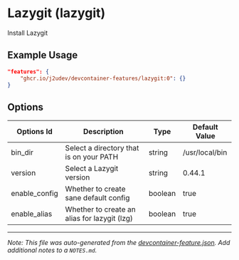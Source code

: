 
# Lazygit (lazygit)

Install Lazygit

## Example Usage

```json
"features": {
    "ghcr.io/j2udev/devcontainer-features/lazygit:0": {}
}
```

## Options

| Options Id | Description | Type | Default Value |
|-----|-----|-----|-----|
| bin_dir | Select a directory that is on your PATH | string | /usr/local/bin |
| version | Select a Lazygit version | string | 0.44.1 |
| enable_config | Whether to create sane default config | boolean | true |
| enable_alias | Whether to create an alias for lazygit (lzg) | boolean | true |



---

_Note: This file was auto-generated from the [devcontainer-feature.json](devcontainer-feature.json).  Add additional notes to a `NOTES.md`._
